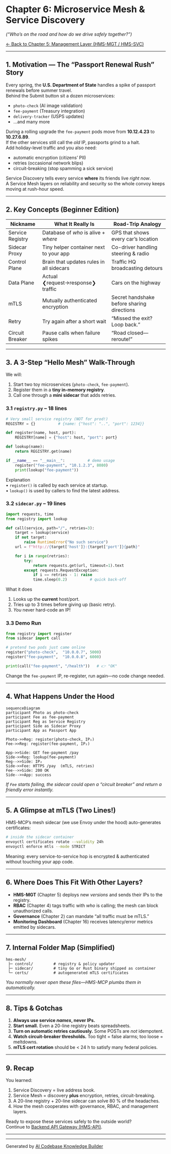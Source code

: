 # Chapter 6: Microservice Mesh & Service Discovery
*(“Who’s on the road and how do we drive safely together?”)*  

[← Back to Chapter 5: Management Layer (HMS-MGT / HMS-SVC)](05_management_layer__hms_mgt___hms_svc__.md)

---

## 1. Motivation — The “Passport Renewal Rush” Story  

Every spring, the **U.S. Department of State** handles a spike of passport renewals before summer travel.  
Behind the Submit button sit a dozen microservices:

* `photo-check` (AI image validation)  
* `fee-payment` (Treasury integration)  
* `delivery-tracker` (USPS updates)  
* …and many more  

During a rolling upgrade the `fee-payment` pods move from **10.12.4.23** to **10.27.6.89**.  
If the other services still call the *old* IP, passports grind to a halt.  
Add holiday-level traffic and you also need:

* automatic encryption (citizens’ PII)  
* retries (occasional network blips)  
* circuit-breaking (stop spamming a sick service)

Service Discovery tells every service **where** its friends live *right now*.  
A Service Mesh layers on reliability and security so the whole convoy keeps moving at rush-hour speed.

---

## 2. Key Concepts (Beginner Edition)

| Nickname | What It Really Is | Road-Trip Analogy |
|----------|------------------|-------------------|
| Service Registry | Database of *who* is alive + *where* | GPS that shows every car’s location |
| Sidecar Proxy | Tiny helper container next to your app | Co-driver handling steering & radio |
| Control Plane | Brain that updates rules in all sidecars | Traffic HQ broadcasting detours |
| Data Plane | Actual  ❮request→response❯ traffic | Cars on the highway |
| mTLS | Mutually authenticated encryption | Secret handshake before sharing directions |
| Retry | Try again after a short wait | “Missed the exit? Loop back.” |
| Circuit Breaker | Pause calls when failure spikes | “Road closed—reroute!” |

---

## 3. A 3-Step “Hello Mesh” Walk-Through  

We will:

1. Start two toy microservices (`photo-check`, `fee-payment`).  
2. Register them in a **tiny in-memory registry**.  
3. Call one through a **mini sidecar** that adds retries.

### 3.1 ‎`registry.py` – 18 lines

```python
# Very small service registry (NOT for prod!)
REGISTRY = {}          # {name: {"host": "..", "port": 1234}}

def register(name, host, port):
    REGISTRY[name] = {"host": host, "port": port}

def lookup(name):
    return REGISTRY.get(name)

if __name__ == "__main__":          # demo usage
    register("fee-payment", "10.1.2.3", 8080)
    print(lookup("fee-payment"))
```

Explanation  
• `register()` is called by each service at startup.  
• `lookup()` is used by callers to find the latest address.

### 3.2 ‎`sidecar.py` – 19 lines

```python
import requests, time
from registry import lookup

def call(service, path="/", retries=3):
    target = lookup(service)
    if not target:
        raise RuntimeError("No such service")
    url = f"http://{target['host']}:{target['port']}{path}"

    for i in range(retries):
        try:
            return requests.get(url, timeout=1).text
        except requests.RequestException:
            if i == retries - 1: raise
            time.sleep(0.2)          # quick back-off
```

What it does  
1. Looks up the **current** host/port.  
2. Tries up to 3 times before giving up (basic retry).  
3. *You* never hard-code an IP!

### 3.3 Demo Run

```python
from registry import register
from sidecar import call

# pretend two pods just came online
register("photo-check",  "10.0.0.7", 5000)
register("fee-payment",  "10.0.0.8", 6000)

print(call("fee-payment", "/health"))   # 👉 "OK"
```

Change the `fee-payment` IP, re-register, run again—no code change needed.

---

## 4. What Happens Under the Hood  

```mermaid
sequenceDiagram
participant Photo as photo-check
participant Fee as fee-payment
participant Reg as Service Registry
participant Side as Sidecar Proxy
participant App as Passport App

Photo->>Reg: register(photo-check, IP₁)
Fee->>Reg: register(fee-payment, IP₂)

App->>Side: GET fee-payment /pay
Side->>Reg: lookup(fee-payment)
Reg-->>Side: IP₂
Side->>Fee: HTTPS /pay  (mTLS, retries)
Fee-->>Side: 200 OK
Side-->>App: success
```

*If `Fee` starts failing, the sidecar could open a “circuit breaker” and return a friendly error instantly.*

---

## 5. A Glimpse at mTLS (Two Lines!)  

HMS-MCP’s mesh sidecar (we use Envoy under the hood) auto-generates certificates:

```bash
# inside the sidecar container
envoyctl certificates rotate --validity 24h
envoyctl enforce mtls --mode STRICT
```

Meaning: every service-to-service hop is encrypted & authenticated without touching your app code.

---

## 6. Where Does This Fit With Other Layers?

* **HMS-MGT** (Chapter 5) deploys new *versions* and sends their IPs to the registry.  
* **RBAC** (Chapter 4) tags traffic with *who* is calling; the mesh can block unauthorized calls.  
* **Governance** (Chapter 2) can mandate “all traffic must be mTLS.”  
* **Monitoring Dashboard** (Chapter 16) receives latency/error metrics emitted by sidecars.  

---

## 7. Internal Folder Map (Simplified)

```
hms-mesh/
 ├─ control/         # registry & policy updater
 ├─ sidecar/         # tiny Go or Rust binary shipped as container
 └─ certs/           # autogenerated mTLS certificates
```

*You normally never open these files—HMS-MCP plumbs them in automatically.*

---

## 8. Tips & Gotchas

1. **Always use service *names*, never IPs.**  
2. **Start small.** Even a 20-line registry beats spreadsheets.  
3. **Turn on automatic retries cautiously.** Some POSTs are *not* idempotent.  
4. **Watch circuit-breaker thresholds.** Too tight = false alarms; too loose = meltdowns.  
5. **mTLS cert rotation** should be < 24 h to satisfy many federal policies.

---

## 9. Recap  

You learned:

1. Service Discovery = live address book.  
2. Service Mesh = discovery **plus** encryption, retries, circuit-breaking.  
3. A 20-line registry + 20-line sidecar can solve 80 % of the headaches.  
4. How the mesh cooperates with governance, RBAC, and management layers.

Ready to expose these services safely to the outside world?  
Continue to [Backend API Gateway (HMS-API)](07_backend_api_gateway__hms_api__.md).

---

---

Generated by [AI Codebase Knowledge Builder](https://github.com/The-Pocket/Tutorial-Codebase-Knowledge)